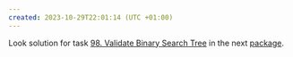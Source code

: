 ```yaml
---
created: 2023-10-29T22:01:14 (UTC +01:00)
---
```

Look solution for task [98. Validate Binary Search Tree](https://leetcode.com/problems/validate-binary-search-tree/?envType=study-plan-v2&envId=top-interview-150) in the next
[package](../../../../../LeetCode/LeetCode_75_Level_1/Day_8_Binary_Search_Tree/Medium/Validate_Binary_Search_Tree/Solution.java).